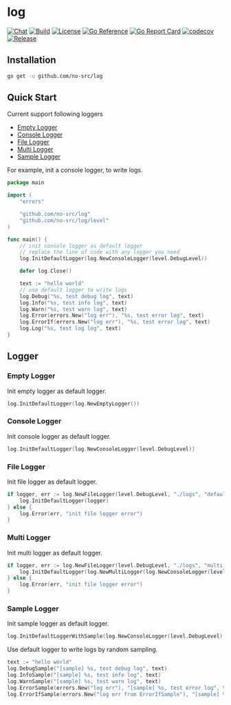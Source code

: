 # log

[![Chat](https://img.shields.io/discord/936876326722363472)](https://discord.gg/n47twC6Kcb)
[![Build](https://img.shields.io/github/workflow/status/no-src/log/Go)](https://github.com/no-src/log/actions)
[![License](https://img.shields.io/github/license/no-src/log)](https://github.com/no-src/log/blob/main/LICENSE)
[![Go Reference](https://pkg.go.dev/badge/github.com/no-src/log.svg)](https://pkg.go.dev/github.com/no-src/log)
[![Go Report Card](https://goreportcard.com/badge/github.com/no-src/log)](https://goreportcard.com/report/github.com/no-src/log)
[![codecov](https://codecov.io/gh/no-src/log/branch/main/graph/badge.svg?token=8Q20UR86EW)](https://codecov.io/gh/no-src/log)
[![Release](https://img.shields.io/github/v/release/no-src/log)](https://github.com/no-src/log/releases)

## Installation

```bash
go get -u github.com/no-src/log
```

## Quick Start

Current support following loggers

- [Empty Logger](#empty-logger)
- [Console Logger](#console-logger)
- [File Logger](#file-logger)
- [Multi Logger](#multi-logger)
- [Sample Logger](#sample-logger)

For example, init a console logger, to write logs.

```go
package main

import (
	"errors"

	"github.com/no-src/log"
	"github.com/no-src/log/level"
)

func main() {
	// init console logger as default logger
	// replace the line of code with any logger you need
	log.InitDefaultLogger(log.NewConsoleLogger(level.DebugLevel))

	defer log.Close()

	text := "hello world"
	// use default logger to write logs
	log.Debug("%s, test debug log", text)
	log.Info("%s, test info log", text)
	log.Warn("%s, test warn log", text)
	log.Error(errors.New("log err"), "%s, test error log", text)
	log.ErrorIf(errors.New("log err"), "%s, test error log", text)
	log.Log("%s, test log log", text)
}
```

## Logger

### Empty Logger

Init empty logger as default logger.

```go
log.InitDefaultLogger(log.NewEmptyLogger())
```

### Console Logger

Init console logger as default logger.

```go
log.InitDefaultLogger(log.NewConsoleLogger(level.DebugLevel))
```

### File Logger

Init file logger as default logger.

```go
if logger, err := log.NewFileLogger(level.DebugLevel, "./logs", "default_"); err == nil {
    log.InitDefaultLogger(logger)
} else {
    log.Error(err, "init file logger error")
}
```

### Multi Logger

Init multi logger as default logger.

```go
if logger, err := log.NewFileLogger(level.DebugLevel, "./logs", "multi_"); err == nil {
    log.InitDefaultLogger(log.NewMultiLogger(log.NewConsoleLogger(level.DebugLevel), logger))
} else {
    log.Error(err, "init file logger error")
}
```

### Sample Logger

Init sample logger as default logger.

```go
log.InitDefaultLoggerWithSample(log.NewConsoleLogger(level.DebugLevel), 0.6)
```

Use default logger to write logs by random sampling.

```go
text := "hello world"
log.DebugSample("[sample] %s, test debug log", text)
log.InfoSample("[sample] %s, test info log", text)
log.WarnSample("[sample] %s, test warn log", text)
log.ErrorSample(errors.New("log err"), "[sample] %s, test error log", text)
log.ErrorIfSample(errors.New("log err from ErrorIfSample"), "[sample] %s, test error log", text)
```